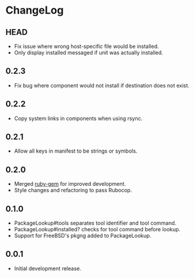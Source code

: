 # ChangeLog

## HEAD

- Fix issue where wrong host-specific file would be installed.
- Only display installed messaged if unit was actually installed.

## 0.2.3

- Fix bug where component would not install
  if destination does not exist.

## 0.2.2

- Copy system links in components when using rsync.

## 0.2.1

- Allow all keys in manifest to be strings or symbols.

## 0.2.0

- Merged [ruby-gem](https://github.com/razor-x/ruby-gem) for improved development.
- Style changes and refactoring to pass Rubocop.

## 0.1.0

- PackageLookup#tools separates tool identifier and tool command.
- PackageLookup#installed? checks for tool command before lookup.
- Support for FreeBSD's pkgng added to PackageLookup.

## 0.0.1

- Initial development release.
